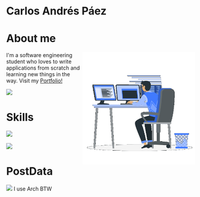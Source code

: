 # Carlos Andrés Páez

# **About me**

<img align="right" src="https://github.com/0xAbdulKhalid/0xAbdulKhalid/raw/main/assets/mdImages/Right_Side.gif" width = 300px>

I'm a software engineering student who loves to write applications from scratch and learning new things in the way.
Visit my <a href="https://th3c0dewizard.github.io/portfolio/">Portfolio!</a>

<img src="https://user-images.githubusercontent.com/73097560/115834477-dbab4500-a447-11eb-908a-139a6edaec5c.gif"><br>

# **Skills**

<p align="left">
  <a href="https://skillicons.dev">
    <img src="https://skillicons.dev/icons?i=git,c,java,py,html,css,js,nodejs,php,go,arduino,express,laravel,react,vue,vuetify,nextjs,expo,tailwind,mysql,postgres,mongodb,docker,linux,bash,neovim&perline=18" />
  </a>
</p>

<img src="https://user-images.githubusercontent.com/73097560/115834477-dbab4500-a447-11eb-908a-139a6edaec5c.gif"><br>

# PostData

<img src="https://skillicons.dev/icons?i=arch&perline=18" />
I use Arch BTW
